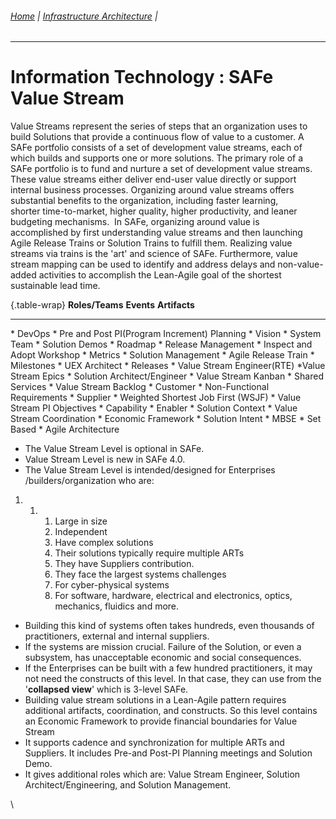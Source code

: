 ###### [Home](https://github.com/RyKaj/Documentation/blob/master/README.md) | [Infrastructure Architecture](https://github.com/RyKaj/Documentation/tree/master/Agile/README.md) |
------------


Information Technology : SAFe Value Stream 
==========================================




Value Streams represent the series of steps that an organization uses to
build Solutions that provide a continuous flow of value to a customer. A
SAFe portfolio consists of a set of development value streams, each of
which builds and supports one or more solutions. The primary role of a
SAFe portfolio is to fund and nurture a set of development value
streams. These value streams either deliver end-user value directly or
support internal business processes. Organizing around value streams
offers substantial benefits to the organization, including faster
learning, shorter time-to-market, higher quality, higher productivity,
and leaner budgeting mechanisms.  In SAFe, organizing around value is
accomplished by first understanding value streams and then launching
Agile Release Trains or Solution Trains to fulfill them. Realizing value
streams via trains is the 'art' and science of SAFe. Furthermore, value
stream mapping can be used to identify and address delays and
non-value-added activities to accomplish the Lean-Agile goal of the
shortest sustainable lead time.

 {.table-wrap}
  **Roles/Teams**                  **Events**                                       **Artifacts**
  -------------------------------- ------------------------------------------------ ---------------------------------------
  \* DevOps                        \* Pre and Post PI(Program Increment) Planning   \* Vision
  \* System Team                   \* Solution Demos                                \* Roadmap
  \* Release Management            \* Inspect and Adopt Workshop                    \* Metrics
  \* Solution Management           \* Agile Release Train                           \* Milestones
  \* UEX Architect                                                                  \* Releases
  \* Value Stream Engineer(RTE)                                                     \*Value Stream Epics
  \* Solution Architect/Engineer                                                    \* Value Stream Kanban
  \* Shared Services                                                                \* Value Stream Backlog
  \* Customer                                                                       \* Non-Functional Requirements
  \* Supplier                                                                       \* Weighted Shortest Job First (WSJF)
                                                                                    \* Value Stream PI Objectives
                                                                                    \* Capability
                                                                                    \* Enabler
                                                                                    \* Solution Context
                                                                                    \* Value Stream Coordination
                                                                                    \* Economic Framework
                                                                                    \* Solution Intent
                                                                                    \* MBSE
                                                                                    \* Set Based
                                                                                    \* Agile Architecture


-   The Value Stream Level is optional in SAFe.
-   Value Stream Level is new in SAFe 4.0.
-   The Value Stream Level is intended/designed for Enterprises
    /builders/organization who are:

1.  1.  1.  Large in size
        2.  Independent
        3.  Have complex solutions
        4.  Their solutions typically require multiple ARTs
        5.  They have Suppliers contribution.
        6.  They face the largest systems challenges
        7.  For cyber-physical systems
        8.  For software, hardware, electrical and electronics, optics,
            mechanics, fluidics and more.

-   Building this kind of systems often takes hundreds, even thousands
    of practitioners, external and internal suppliers.
-   If the systems are mission crucial. Failure of the Solution, or even
    a subsystem, has unacceptable economic and social consequences.
-   If the Enterprises can be built with a few hundred practitioners, it
    may not need the constructs of this level. In that case, they can
    use from the \'**collapsed view**\' which is 3-level SAFe.
-   Building value stream solutions in a Lean-Agile pattern requires
    additional artifacts, coordination, and constructs. So this level
    contains an Economic Framework to provide financial boundaries for
    Value Stream
-   It supports cadence and synchronization for multiple ARTs and
    Suppliers. It includes Pre-and Post-PI Planning meetings and
    Solution Demo.
-   It gives additional roles which are: Value Stream Engineer, Solution
    Architect/Engineering, and Solution Management.

\









